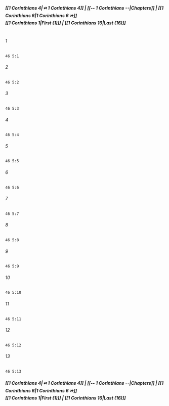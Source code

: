 
##### **[[1 Corinthians 4|⏪ 1 Corinthians 4]] | [[-- 1 Corinthians --|Chapters]] | [[1 Corinthians 6|1 Corinthians 6 ⏩]]**<br>**[[1 Corinthians 1|First (1)]] | [[1 Corinthians 16|Last (16)]]**<br><br>

###### 1
``` verse
46 5:1
```
###### 2
``` verse
46 5:2
```
###### 3
``` verse
46 5:3
```
###### 4
``` verse
46 5:4
```
###### 5
``` verse
46 5:5
```
###### 6
``` verse
46 5:6
```
###### 7
``` verse
46 5:7
```
###### 8
``` verse
46 5:8
```
###### 9
``` verse
46 5:9
```
###### 10
``` verse
46 5:10
```
###### 11
``` verse
46 5:11
```
###### 12
``` verse
46 5:12
```
###### 13
``` verse
46 5:13
```

##### **[[1 Corinthians 4|⏪ 1 Corinthians 4]] | [[-- 1 Corinthians --|Chapters]] | [[1 Corinthians 6|1 Corinthians 6 ⏩]]**<br>**[[1 Corinthians 1|First (1)]] | [[1 Corinthians 16|Last (16)]]**
